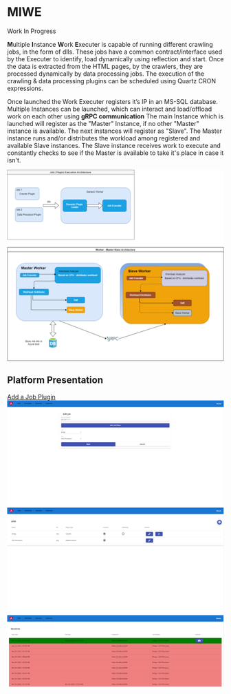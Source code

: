 # MIWE
Work In Progress

**M**ultiple **I**nstance **W**ork **E**xecuter is capable of running different crawling jobs, in the form of dlls. These jobs have a common contract/interface used by the Executer to identify, load dynamically using reflection and start. Once the data is extracted from the HTML pages, by the crawlers, they are processed dynamically by data processing jobs.
The execution of the crawling & data processing plugins can be scheduled using Quartz CRON expressions.


Once launched the Work Executer registers it’s IP in an MS-SQL database.
Multiple Instances can be launched, which can interact and load/offload work on each other using **gRPC communication**
The main Instance which is launched will register as the "Master" Instance, if no other "Master" instance is available. The next instances will register as "Slave".
The Master instance runs and/or distributes the workload among registered and available Slave instances.
The Slave instance receives work to execute and constantly checks to see if the Master is available to take it's place in case it isn't.


![High Level Architecture](https://github.com/Ferencz8/MIWE/blob/main/Diagrams/workerDiagram.png)

## Platform Presentation
[Add a Job Plugin](https://github.com/Ferencz8/MIWE/blob/main/Diagrams/addJob.PNG)
![Edit a Job Scheduling](https://github.com/Ferencz8/MIWE/blob/main/Diagrams/editJob.PNG)
![Job Listing](https://github.com/Ferencz8/MIWE/blob/main/Diagrams/jobs.PNG)
![Result of Job Sessions](https://github.com/Ferencz8/MIWE/blob/main/Diagrams/sessions.PNG)
